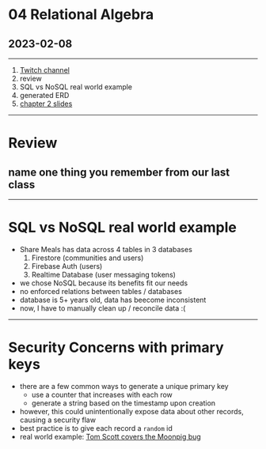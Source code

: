 # 04 Relational Algebra
## 2023-02-08

---

1. [Twitch channel](https://www.twitch.tv/sharemeals)
2. review
3. SQL vs NoSQL real world example
4. generated ERD
2. [chapter 2 slides](https://www.db-book.com/slides-dir/PDF-dir/ch2.pdf)

---

# Review
## name one thing you remember from our last class

---

# SQL vs NoSQL real world example

- Share Meals has data across 4 tables in 3 databases
  1. Firestore (communities and users)
  2. Firebase Auth (users)
  3. Realtime Database (user messaging tokens)
- we chose NoSQL because its benefits fit our needs
- no enforced relations between tables / databases
- database is 5+ years old, data has beecome inconsistent
- now, I have to manually clean up / reconcile data :(

---

# Security Concerns with primary keys

- there are a few common ways to generate a unique primary key
  - use a counter that increases with each row
  - generate a string based on the timestamp upon creation
- however, this could unintentionally expose data about other records, causing a security flaw
- best practice is to give each record a `random` id
- real world example: [Tom Scott covers the Moonpig bug](https://www.youtube.com/watch?v=CgJudU_jlZ8)
